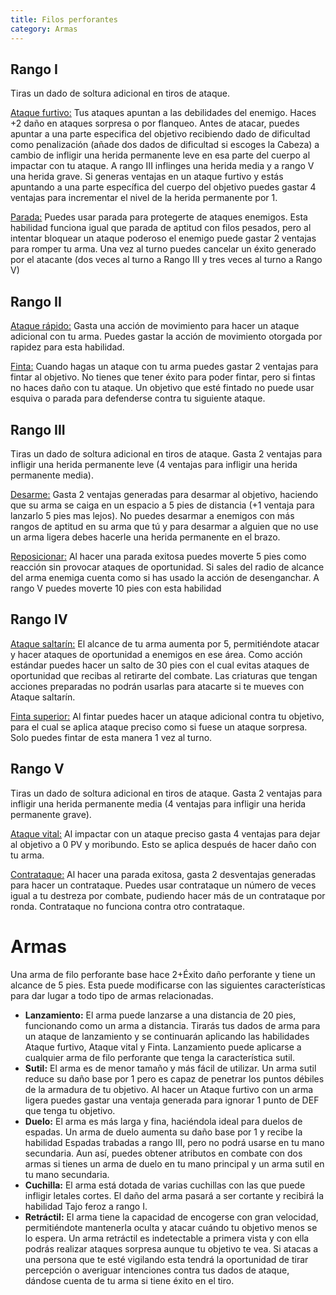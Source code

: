 ```yaml
---
title: Filos perforantes
category: Armas
---
```


## Rango I

Tiras un dado de soltura adicional en tiros de ataque.

<u>Ataque furtivo:</u> Tus ataques apuntan a las debilidades del enemigo. Haces +2 daño en ataques sorpresa o por flanqueo. Antes de atacar, puedes apuntar a una parte especifica del objetivo recibiendo dado de dificultad como penalización (añade dos dados de dificultad si escoges la Cabeza) a cambio de infligir una herida permanente leve en esa parte del cuerpo al impactar con tu ataque. A rango III inflinges una herida media y a rango V una herida grave. Si generas ventajas en un ataque furtivo y estás apuntando a una parte específica del cuerpo del objetivo puedes gastar 4 ventajas para incrementar el nivel de la herida permanente por 1.

<u>Parada:</u> Puedes usar parada para protegerte de ataques enemigos. Esta habilidad funciona igual que parada de aptitud con filos pesados, pero al intentar bloquear un ataque poderoso el enemigo puede gastar 2 ventajas para romper tu arma. Una vez al turno puedes cancelar un éxito generado por el atacante (dos veces al turno a Rango III y tres veces al turno a Rango V)

## Rango II

<u>Ataque rápido:</u> Gasta una acción de movimiento para hacer un ataque adicional con tu arma. Puedes gastar la acción de movimiento otorgada por rapidez para esta habilidad.

<u>Finta:</u> Cuando hagas un ataque con tu arma puedes gastar 2 ventajas para fintar al objetivo. No tienes que tener éxito para poder fintar, pero si fintas no haces daño con tu ataque. Un objetivo que esté fintado no puede usar esquiva o parada para defenderse contra tu siguiente ataque.

## Rango III 

Tiras un dado de soltura adicional en tiros de ataque. Gasta 2 ventajas para infligir una herida permanente leve (4 ventajas para infligir una herida permanente media). 

<u>Desarme:</u> Gasta 2 ventajas generadas para desarmar al objetivo, haciendo que su arma se caiga en un espacio a 5 pies de distancia (+1 ventaja para lanzarlo 5 pies mas lejos). No puedes desarmar a enemigos con más rangos de aptitud en su arma que tú y para desarmar a alguien que no use un arma ligera debes hacerle una herida permanente en el brazo.

<u>Reposicionar:</u> Al hacer una parada exitosa puedes moverte 5 pies como reacción sin provocar ataques de oportunidad. Si sales del radio de alcance del arma enemiga cuenta como si has usado la acción de desenganchar. A rango V puedes moverte 10 pies con esta habilidad

## Rango IV

<u>Ataque saltarín:</u> El alcance de tu arma aumenta por 5, permitiéndote atacar y hacer ataques de oportunidad a enemigos en ese área. Como acción estándar puedes hacer un salto de 30 pies con el cual evitas ataques de oportunidad que recibas al retirarte del combate. Las criaturas que tengan acciones preparadas no podrán usarlas para atacarte si te mueves con Ataque saltarín.

<u>Finta superior:</u> Al fintar puedes hacer un ataque adicional contra tu objetivo, para el cual se aplica ataque preciso como si fuese un ataque sorpresa. Solo puedes fintar de esta manera 1 vez al turno.

## Rango V 

Tiras un dado de soltura adicional en tiros de ataque. Gasta 2 ventajas para infligir una herida permanente media (4 ventajas para infligir una herida permanente grave).

<u>Ataque vital:</u> Al impactar con un ataque preciso gasta 4 ventajas para dejar al objetivo a 0 PV y moribundo. Esto se aplica después de hacer daño con tu arma. 

<u>Contrataque:</u> Al hacer una parada exitosa, gasta 2 desventajas generadas para hacer un contrataque. Puedes usar contrataque un número de veces igual a tu destreza por combate, pudiendo hacer más de un contrataque por ronda. Contrataque no funciona contra otro contrataque.

# Armas

Una arma de filo perforante base hace 2+Éxito daño perforante y tiene un alcance de 5 pies. Esta puede modificarse con las siguientes características para dar lugar a todo tipo de armas relacionadas.

- **Lanzamiento:** El arma puede lanzarse a una distancia de 20 pies, funcionando como un arma a distancia. Tirarás tus dados de arma para un ataque de lanzamiento y se continuarán aplicando las habilidades Ataque furtivo, Ataque vital y Finta. Lanzamiento puede aplicarse a cualquier arma de filo perforante que tenga la característica sutil.
- **Sutil:** El arma es de menor tamaño y más fácil de utilizar. Un arma sutil reduce su daño base por 1 pero es capaz de penetrar los puntos débiles de la armadura de tu objetivo. Al hacer un Ataque furtivo con un arma ligera puedes gastar una ventaja generada para ignorar 1 punto de DEF que tenga tu objetivo. 
- **Duelo:** El arma es más larga y fina, haciéndola ideal para duelos de espadas. Un arma de duelo aumenta su daño base por 1 y recibe la habilidad Espadas trabadas a rango III, pero no podrá usarse en tu mano secundaria. Aun así, puedes obtener atributos en combate con dos armas si tienes un arma de duelo en tu mano principal y un arma sutil en tu mano secundaria.
- **Cuchilla:** El arma está dotada de varias cuchillas con las que puede infligir letales cortes. El daño del arma pasará a ser cortante y recibirá la habilidad Tajo feroz a rango I. 
- **Retráctil:** El arma tiene la capacidad de encogerse con gran velocidad, permitiéndote mantenerla oculta y atacar cuándo tu objetivo menos se lo espera. Un arma retráctil es indetectable a primera vista y con ella podrás realizar ataques sorpresa aunque tu objetivo te vea. Si atacas a una persona que te esté vigilando esta tendrá la oportunidad de tirar percepción o averiguar intenciones contra tus dados de ataque, dándose cuenta de tu arma si tiene éxito en el tiro.

